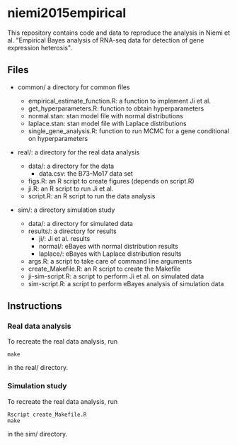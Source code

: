# niemi2015empirical

This repository contains code and data to reproduce the analysis in Niemi et al. "Empirical Bayes analysis of RNA-seq data for detection of gene expression heterosis".

## Files

- common/ a directory for common files
  - empirical_estimate_function.R: a function to implement Ji et al.
  - get_hyperparameters.R: function to obtain hyperparameters
  - normal.stan:  stan model file with normal distributions
  - laplace.stan: stan model file with Laplace distributions
  - single_gene_analysis.R: function to run MCMC for a gene conditional on hyperparameters

- real/: a directory for the real data analysis
  - data/: a directory for the data
    - data.csv:   the B73-Mo17 data set
  - figs.R: an R script to create figures (depends on script.R)
  - ji.R: an R script to run Ji et al. 
  - script.R:     an R script to run the data analysis


- sim/: a directory simulation study
  - data/: a directory for simulated data
  - results/: a directory for results
    - ji/: Ji et al. results
    - normal/: eBayes with normal distribution results
    - laplace/: eBayes with Laplace distribution results
  - args.R: a script to take care of command line arguments
  - create_Makefile.R: an R script to create the Makefile
  - ji-sim-script.R: a script to perform Ji et al. on simulated data
  - sim-script.R: a script to perform eBayes analysis of simulation data

## Instructions

### Real data analysis 

To recreate the real data analysis, run 

    make 

in the real/ directory.

### Simulation study

To recreate the real data analysis, run 

    Rscript create_Makefile.R
    make

in the sim/ directory.

